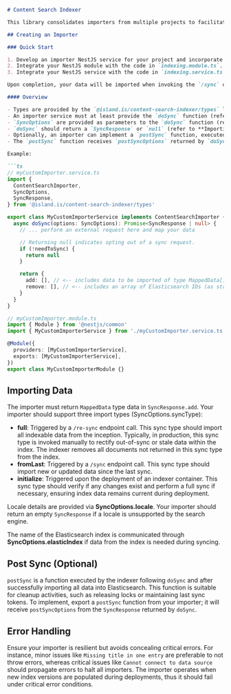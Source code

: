 ```md
# Content Search Indexer

This library consolidates importers from multiple projects to facilitate data import into Elasticsearch for use by the content search engine.

## Creating an Importer

### Quick Start

1. Develop an importer NestJS service for your project and incorporate it into a NestJS module.
2. Integrate your NestJS module with the code in `indexing.module.ts`.
3. Integrate your NestJS service with the code in `indexing.service.ts`.

Upon completion, your data will be imported when invoking the `/sync` or `/re-sync` endpoint.

#### Overview

- Types are provided by the `@island.is/content-search-indexer/types` library to streamline the implementation process (refer to the example below).
- An importer service must at least provide the `doSync` function (refer to the example below).
- `SyncOptions` are provided as parameters to the `doSync` function (refer to **Importing Data** for details).
- `doSync` should return a `SyncResponse` or `null` (refer to **Importing Data** for details).
- Optionally, an importer can implement a `postSync` function, executed subsequent to the `doSync` function (refer to **Post Sync** for details).
- The `postSync` function receives `postSyncOptions` returned by `doSync` in its `SyncResponse` (refer to **Post Sync** for details).

Example:

```ts
// myCustomImporter.service.ts
import {
  ContentSearchImporter,
  SyncOptions,
  SyncResponse,
} from '@island.is/content-search-indexer/types'

export class MyCustomImporterService implements ContentSearchImporter {
  async doSync(options: SyncOptions): Promise<SyncResponse | null> {
    // ... perform an external request here and map your data

    // Returning null indicates opting out of a sync request.
    if (!needToSync) {
      return null
    }

    return {
      add: [], // <-- includes data to be imported of type MappedData[]
      remove: [], // <-- includes an array of Elasticsearch IDs (as strings) to be removed
    }
  }
}

// myCustomImporter.module.ts
import { Module } from '@nestjs/common'
import { MyCustomImporterService } from './myCustomImporter.service.ts'

@Module({
  providers: [MyCustomImporterService],
  exports: [MyCustomImporterService],
})
export class MyCustomImporterModule {}
```

## Importing Data

The importer must return `MappedData` type data in `SyncResponse.add`. Your importer should support three import types (SyncOptions.syncType):

- **full**: Triggered by a `/re-sync` endpoint call.
  This sync type should import all indexable data from the inception. Typically, in production, this sync type is invoked manually to rectify out-of-sync or stale data within the index. The indexer removes all documents not returned in this sync type from the index.
- **fromLast**: Triggered by a `/sync` endpoint call.
  This sync type should import new or updated data since the last sync.
- **initialize**: Triggered upon the deployment of an indexer container.
  This sync type should verify if any changes exist and perform a full sync if necessary, ensuring index data remains current during deployment.

Locale details are provided via **SyncOptions.locale**. Your importer should return an empty `SyncResponse` if a locale is unsupported by the search engine.

The name of the Elasticsearch index is communicated through **SyncOptions.elasticIndex** if data from the index is needed during syncing.

## Post Sync (Optional)

`postSync` is a function executed by the indexer following `doSync` and after successfully importing all data into Elasticsearch. This function is suitable for cleanup activities, such as releasing locks or maintaining last sync tokens. To implement, export a `postSync` function from your importer; it will receive `postSyncOptions` from the `SyncResponse` returned by `doSync`.

## Error Handling

Ensure your importer is resilient but avoids concealing critical errors. For instance, minor issues like `Missing title in one entry` are preferable to not throw errors, whereas critical issues like `Cannot connect to data source` should propagate errors to halt all importers. The importer operates when new index versions are populated during deployments, thus it should fail under critical error conditions.
```